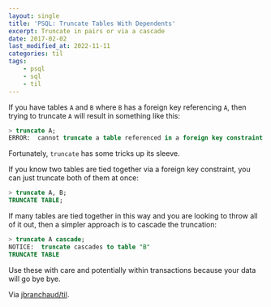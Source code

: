 ```yaml
---
layout: single
title: 'PSQL: Truncate Tables With Dependents'
excerpt: Truncate in pairs or via a cascade
date: 2017-02-02
last_modified_at: 2022-11-11
categories: til
tags:
    - psql
    - sql
    - til
---
```


If you have tables `A`
and `B` where `B` has a foreign key referencing `A`, then trying to truncate
`A` will result in something like this:

```sql
> truncate A;
ERROR:  cannot truncate a table referenced in a foreign key constraint
```

Fortunately, `truncate` has some tricks up its sleeve.

If you know two tables are tied together via a foreign key constraint, you
can just truncate both of them at once:

```sql
> truncate A, B;
TRUNCATE TABLE;
```

If many tables are tied together in this way and you are looking to throw
all of it out, then a simpler approach is to cascade the truncation:

```sql
> truncate A cascade;
NOTICE:  truncate cascades to table "B"
TRUNCATE TABLE
```

Use these with care and potentially within transactions because your data
will go bye bye.

Via [jbranchaud/til](https://github.com/jbranchaud/til).
